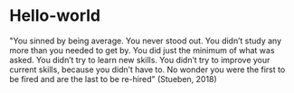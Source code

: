 # Hello-world
"You sinned by being average. You never stood out. You didn’t study any more than you needed to get by. You did just the minimum of what was asked. You didn’t try to learn new skills. You didn’t try to improve your current skills, because you didn’t have to. No wonder you were the first to be fired and are the last to be re-hired" (Stueben, 2018)

